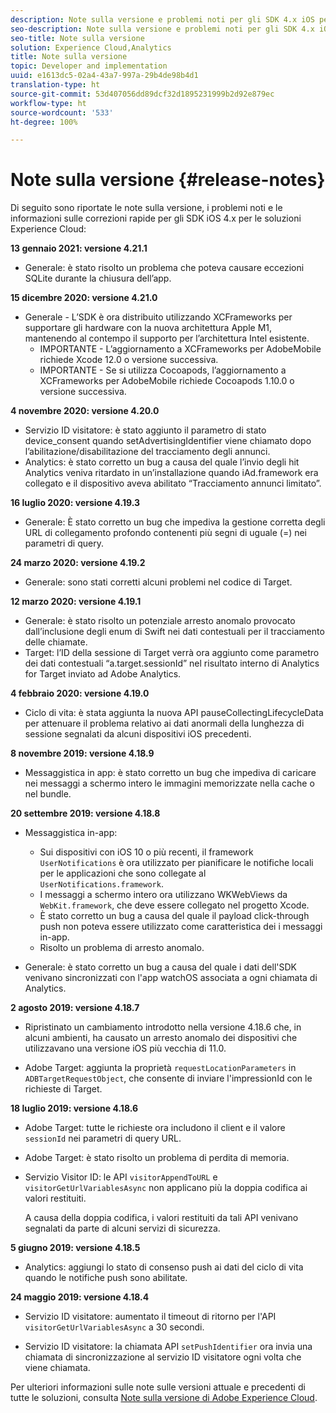 ```yaml
---
description: Note sulla versione e problemi noti per gli SDK 4.x iOS per le soluzioni Experience Cloud.
seo-description: Note sulla versione e problemi noti per gli SDK 4.x iOS per le soluzioni Experience Cloud.
seo-title: Note sulla versione
solution: Experience Cloud,Analytics
title: Note sulla versione
topic: Developer and implementation
uuid: e1613dc5-02a4-43a7-997a-29b4de98b4d1
translation-type: ht
source-git-commit: 53d407056dd89dcf32d1895231999b2d92e879ec
workflow-type: ht
source-wordcount: '533'
ht-degree: 100%

---
```



# Note sulla versione {#release-notes}

Di seguito sono riportate le note sulla versione, i problemi noti e le informazioni sulle correzioni rapide per gli SDK iOS 4.x per le soluzioni Experience Cloud:

**13 gennaio 2021: versione 4.21.1**

* Generale: è stato risolto un problema che poteva causare eccezioni SQLite durante la chiusura dell’app.

**15 dicembre 2020: versione 4.21.0**

* Generale - L’SDK è ora distribuito utilizzando XCFrameworks per supportare gli hardware con la nuova architettura Apple M1, mantenendo al contempo il supporto per l’architettura Intel esistente.
   * IMPORTANTE - L’aggiornamento a XCFrameworks per AdobeMobile richiede Xcode 12.0 o versione successiva.
   * IMPORTANTE - Se si utilizza Cocoapods, l’aggiornamento a XCFrameworks per AdobeMobile richiede Cocoapods 1.10.0 o versione successiva.

**4 novembre 2020: versione 4.20.0**

* Servizio ID visitatore: è stato aggiunto il parametro di stato device_consent quando setAdvertisingIdentifier viene chiamato dopo l’abilitazione/disabilitazione del tracciamento degli annunci.
* Analytics: è stato corretto un bug a causa del quale l’invio degli hit Analytics veniva ritardato in un’installazione quando iAd.framework era collegato e il dispositivo aveva abilitato “Tracciamento annunci limitato”.

**16 luglio 2020: versione 4.19.3**

* Generale: È stato corretto un bug che impediva la gestione corretta degli URL di collegamento profondo contenenti più segni di uguale (=) nei parametri di query.

**24 marzo 2020: versione 4.19.2**

* Generale: sono stati corretti alcuni problemi nel codice di Target.

**12 marzo 2020: versione 4.19.1**

* Generale: è stato risolto un potenziale arresto anomalo provocato dall’inclusione degli enum di Swift nei dati contestuali per il tracciamento delle chiamate.
* Target: l’ID della sessione di Target verrà ora aggiunto come parametro dei dati contestuali “a.target.sessionId” nel risultato interno di Analytics for Target inviato ad Adobe Analytics.

**4 febbraio 2020: versione 4.19.0**

* Ciclo di vita: è stata aggiunta la nuova API pauseCollectingLifecycleData per attenuare il problema relativo ai dati anormali della lunghezza di sessione segnalati da alcuni dispositivi iOS precedenti.

**8 novembre 2019: versione 4.18.9**

* Messaggistica in app: è stato corretto un bug che impediva di caricare nei messaggi a schermo intero le immagini memorizzate nella cache o nel bundle.

**20 settembre 2019: versione 4.18.8**

* Messaggistica in-app:

   * Sui dispositivi con iOS 10 o più recenti, il framework `UserNotifications` è ora utilizzato per pianificare le notifiche locali per le applicazioni che sono collegate al `UserNotifications.framework`.
   * I messaggi a schermo intero ora utilizzano WKWebViews da `WebKit.framework`, che deve essere collegato nel progetto Xcode.
   * È stato corretto un bug a causa del quale il payload click-through push non poteva essere utilizzato come caratteristica dei i messaggi in-app.
   * Risolto un problema di arresto anomalo.

* Generale: è stato corretto un bug a causa del quale i dati dell&#39;SDK venivano sincronizzati con l&#39;app watchOS associata a ogni chiamata di Analytics.

**2 agosto 2019: versione 4.18.7**

* Ripristinato un cambiamento introdotto nella versione 4.18.6 che, in alcuni ambienti, ha causato un arresto anomalo dei dispositivi che utilizzavano una versione iOS più vecchia di 11.0.

* Adobe Target: aggiunta la proprietà `requestLocationParameters` in `ADBTargetRequestObject`, che consente di inviare l&#39;impressionId con le richieste di Target.

**18 luglio 2019: versione 4.18.6**

* Adobe Target: tutte le richieste ora includono il client e il valore `sessionId` nei parametri di query URL.
* Adobe Target: è stato risolto un problema di perdita di memoria.
* Servizio Visitor ID: le API `visitorAppendToURL` e `visitorGetUrlVariablesAsync` non applicano più la doppia codifica ai valori restituiti.

   A causa della doppia codifica, i valori restituiti da tali API venivano segnalati da parte di alcuni servizi di sicurezza.

**5 giugno 2019: versione 4.18.5**

* Analytics: aggiungi lo stato di consenso push ai dati del ciclo di vita quando le notifiche push sono abilitate.

**24 maggio 2019: versione 4.18.4**

* Servizio ID visitatore: aumentato il timeout di ritorno per l&#39;API
   `visitorGetUrlVariablesAsync` a 30 secondi.

* Servizio ID visitatore: la chiamata API `setPushIdentifier` ora invia una chiamata di sincronizzazione al servizio ID visitatore ogni volta che viene chiamata.

Per ulteriori informazioni sulle note sulle versioni attuale e precedenti di tutte le soluzioni, consulta [Note sulla versione di Adobe Experience Cloud](https://docs.adobe.com/content/help/it-IT/release-notes/experience-cloud/current.html).

